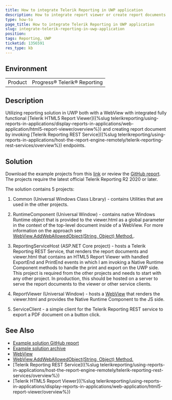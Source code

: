 ```yaml
---
title: How to integrate Telerik Reporting in UWP application
description: How to integrate report viewer or create report documents in UWP application
type: how-to
page_title: How to integrate Telerik Reporting in UWP application
slug: integrate-telerik-reporting-in-uwp-application
position: 
tags: Reporting, UWP
ticketid: 1356591
res_type: kb
---
```


## Environment
<table>
	<tbody>
		<tr>
			<td>Product</td>
			<td>Progress® Telerik® Reporting</td>
		</tr>
	</tbody>
</table>

## Description

Utilizing reporting solution in UWP both with a WebView with integrated fully functional [Telerik HTML5 Report Viewer]({%slug telerikreporting/using-reports-in-applications/display-reports-in-applications/web-application/html5-report-viewer/overview%}) and creating report document by invoking [Telerik Reporting REST Service]({%slug telerikreporting/using-reports-in-applications/host-the-report-engine-remotely/telerik-reporting-rest-services/overview%}) endpoints.

## Solution

Download the example projects from this [link](https://github.com/telerik/reporting-docs/raw/master/knowledge-base/resources/Telerik.Reporting.UWP.Examples.zip) or review the [GitHub report](https://github.com/telerik/reporting-samples/tree/master/Telerik.Reporting.UWP.Examples). The projects require the latest official Telerik Reporting R2 2020 or later.

The solution contains 5 projects:

1. Common (Universal Windows Class Library) - contains Utilities that are used in the other projects.

2. RuntimeComponent (Universal Window) - contains native Windows Runtime object that is provided to the viewer.html as a global parameter in the context of the top-level document inside of a WebView. For more information on the approach see [WebView.AddWebAllowedObject(String, Object) Method.](https://docs.microsoft.com/en-us/uwp/api/windows.ui.xaml.controls.webview.addweballowedobject?view=winrt-19041#Windows_UI_Xaml_Controls_WebView_AddWebAllowedObject_System_String_System_Object_).

3. ReportingServiceHost (ASP.NET Core project) - hosts a Telerik Reporting REST Service, that renders the report documents and viewer.html that contains an HTML5 Report Viewer with handled ExportEnd and PrintEnd events in which I am invoking a Native Runtime Component methods to handle the print and export on the UWP side. This project is required from the other projects and needs to start with any other project. In production, this should be hosted on a server to serve the report documents to the viewer or other service clients.

4. ReportViewer (Universal Window) - hosts a [WebView](https://docs.microsoft.com/en-us/uwp/api/windows.ui.xaml.controls.webview?view=winrt-19041) that renders the viewer.html and provides the Native Runtime Component to the JS side.

5. ServiceClient - a simple client for the Telerik Reporting REST service to export a PDF document on a button click.

## See Also

* [Example solution GitHub report](https://github.com/telerik/reporting-samples/tree/master/Telerik.Reporting.UWP.Examples)
* [Example solution archive](https://github.com/telerik/reporting-docs/raw/master/knowledge-base/resources/Telerik.Reporting.UWP.Examples.zip)
* [WebView](https://docs.microsoft.com/en-us/uwp/api/windows.ui.xaml.controls.webview?view=winrt-19041)
* [WebView.AddWebAllowedObject(String, Object) Method.](https://docs.microsoft.com/en-us/uwp/api/windows.ui.xaml.controls.webview.addweballowedobject?view=winrt-19041#Windows_UI_Xaml_Controls_WebView_AddWebAllowedObject_System_String_System_Object_)
* [Telerik Reporting REST Service]({%slug telerikreporting/using-reports-in-applications/host-the-report-engine-remotely/telerik-reporting-rest-services/overview%})
* [Telerik HTML5 Report Viewer]({%slug telerikreporting/using-reports-in-applications/display-reports-in-applications/web-application/html5-report-viewer/overview%})
